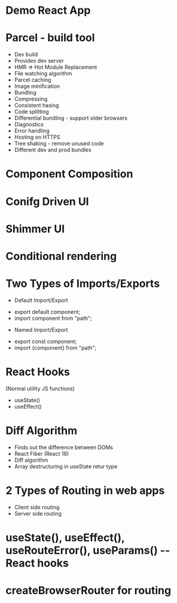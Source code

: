# Demo React App

# Parcel - build tool
- Dev build
- Provides dev server
- HMR => Hot Module Replacement
- File watching algorithm
- Parcel caching
- Image minification
- Bundling
- Compressing
- Consistent hasing
- Code splitting
- Differential bundling - support older browsers
- Diagnostics
- Error handling
- Hosting on HTTPS
- Tree shaking - remove unused code
- Different dev and prod bundles

# Component Composition

# Conifg Driven UI

# Shimmer UI

# Conditional rendering

# Two Types of Imports/Exports

* Default Import/Export
- export default component;
- import component from "path";

* Named Import/Export
- export const component;
- import {component} from "path";

# React Hooks
(Normal utility JS functions)
- useState()
- useEffect()

# Diff Algorithm
- Finds out the difference between DOMs
- React Fiber (React 16)
- Diff algorithm
- Array destructuring in useState retur type

# 2 Types of Routing in web apps
- Client side routing
- Server side routing

# useState(), useEffect(), useRouteError(), useParams() -- React hooks

# createBrowserRouter for routing

